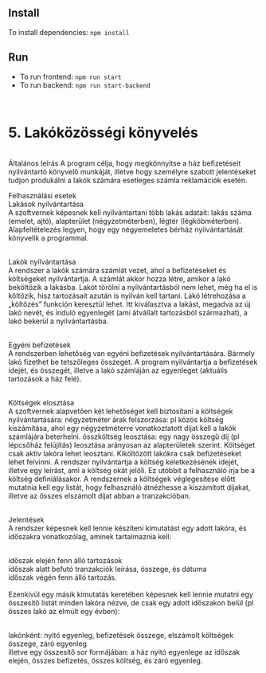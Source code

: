 ## Install
To install dependencies: `npm install`

## Run
* To run frontend: `npm run start`
* To run backend: `npm run start-backend`

<br>
<h1>5. Lakóközösségi könyvelés</h1> <br>
Általános leírás
A program célja, hogy megkönnyítse a ház befizetéseit nyilvántartó könyvelő munkáját, illetve hogy személyre szabott jelentéseket tudjon produkálni a lakók számára esetleges számla reklamációk esetén.<br>

Felhasználási esetek<br>
Lakások nyilvántartása<br>
A szoftvernek képesnek kell nyilvántartani több lakás adatait: lakás száma (emelet, ajtó), alapterület (négyzetméterben), légtér (légköbméterben). Alapfeltételezés legyen, hogy egy négyemeletes bérház nyilvántartását könyvelik a programmal.<br><br>

Lakók nyílvántartása<br>
A rendszer a lakók számára számlát vezet, ahol a befizetéseket és költségeket nyilvántartja. A számlát akkor hozza létre, amikor a lakó beköltözik a lakásba. Lakót törölni a nyilvántartásból nem lehet, még ha el is költözik, hisz tartozásait azután is nyilván kell tartani. Lakó létrehozása a „költözés” funkción keresztül lehet. Itt kiválasztva a lakást, megadva az új lakó nevét, és induló egyenlegét (ami átvállalt tartozásból származhat), a lakó bekerül a nyilvántartásba.<br><br>

Egyéni befizetések<br>
A rendszerben lehetőség van egyéni befizetések nyilvántartására. Bármely lakó fizethet be tetszőleges összeget. A program nyilvántartja a befizetések idejét, és összegét, illetve a lakó számláján az egyenleget (aktuális tartozások a ház felé).<br><br>

Költségek elosztása<br>
A szoftvernek alapvetően két lehetőséget kell biztosítani a költségek nyilvántartására: négyzetméter árak felszorzása: pl közös költség kiszámítása, ahol egy négyzetméterre vonatkoztatott díjat kell a lakók számlájára beterhelni. összköltség leosztása: egy nagy összegű díj (pl lépcsőház felújítás) leosztása arányosan az alapterületek szerint. Költséget csak aktív lakóra lehet leosztani. Kiköltözött lakókra csak befizetéseket lehet felvinni. A rendszer nyilvántartja a költség keletkezésének idejét, illetve egy leírást, ami a költség okát jelöli. Ez utóbbit a felhasználó írja be a költség definiálásakor. A rendszernek a költségek véglegesítése előtt mutatnia kell egy listát, hogy felhasználó átnézhesse a kiszámított díjakat, illetve az összes elszámolt díjat abban a tranzakcióban.<br><br>

Jelentések<br>
A rendszer képesnek kell lennie készíteni kimutatást egy adott lakóra, és időszakra vonatkozólag, aminek tartalmaznia kell:<br><br>

időszak elején fenn álló tartozások<br>
időszak alatt befutó tranzakciók leírása, összege, és dátuma<br>
időszak végén fenn álló tartozás.<br><br>
Ezenkívül egy másik kimutatás keretében képesnek kell lennie mutatni egy összesítő listát minden lakóra nézve, de csak egy adott időszakon belül (pl összes lakó az elmúlt egy évben):<br><br>

lakónként: nyitó egyenleg, befizetések összege, elszámolt költségek összege, záró egyenleg<br>
illetve egy összesítő sor formájában: a ház nyitó egyenlege az időszak elején, összes befizetés, összes költség, és záró egyenleg.<br>
